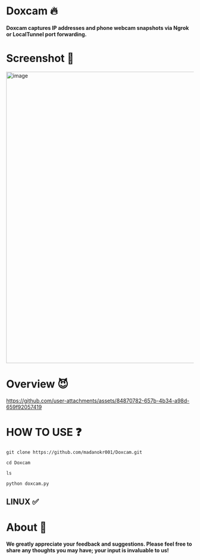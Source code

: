 # Doxcam 🔥
**Doxcam captures IP addresses and phone webcam snapshots via Ngrok or LocalTunnel port forwarding.**

# Screenshot 📸
<img width="1428" height="781" alt="image" src="https://github.com/user-attachments/assets/f6016b1e-beb0-4a34-83c6-8fd9b923a7f3" />

# Overview 😈
https://github.com/user-attachments/assets/84870782-657b-4b34-a98d-659f92057419

# HOW TO USE ❓
```
git clone https://github.com/madanokr001/Doxcam.git
```
```
cd Doxcam
```
```
ls
```
```
python doxcam.py
```
## LINUX ✅ 

# About 🤑
**We greatly appreciate your feedback and suggestions. Please feel free to share any thoughts you may have; your input is invaluable to us!**




